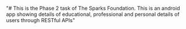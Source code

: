 "# This is the Phase 2 task of The Sparks Foundation. This is an android app showing details of educational, professional and personal details of users through RESTful APIs" 
